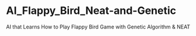 # AI_Flappy_Bird_Neat-and-Genetic
AI that Learns How to Play Flappy Bird Game with Genetic Algorithm &amp; NEAT
